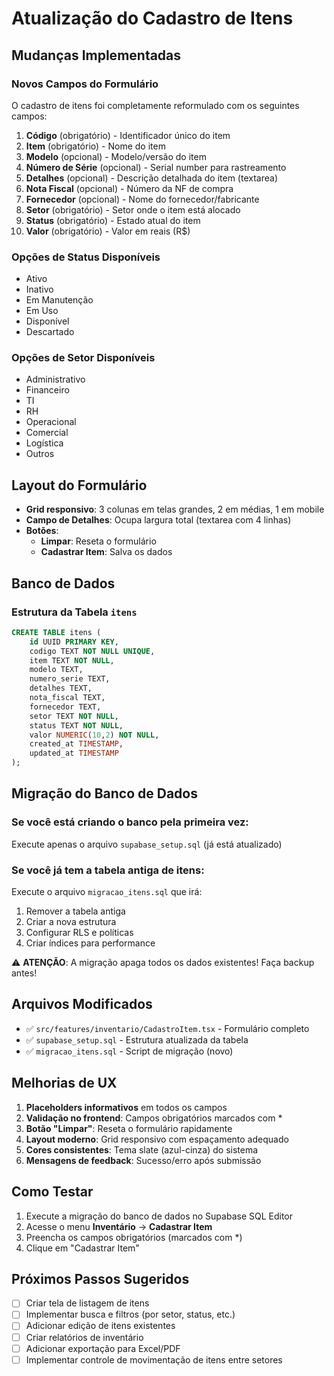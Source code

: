# Atualização do Cadastro de Itens

## Mudanças Implementadas

### Novos Campos do Formulário

O cadastro de itens foi completamente reformulado com os seguintes campos:

1. **Código** (obrigatório) - Identificador único do item
2. **Item** (obrigatório) - Nome do item
3. **Modelo** (opcional) - Modelo/versão do item
4. **Número de Série** (opcional) - Serial number para rastreamento
5. **Detalhes** (opcional) - Descrição detalhada do item (textarea)
6. **Nota Fiscal** (opcional) - Número da NF de compra
7. **Fornecedor** (opcional) - Nome do fornecedor/fabricante
8. **Setor** (obrigatório) - Setor onde o item está alocado
9. **Status** (obrigatório) - Estado atual do item
10. **Valor** (obrigatório) - Valor em reais (R$)

### Opções de Status Disponíveis
- Ativo
- Inativo
- Em Manutenção
- Em Uso
- Disponível
- Descartado

### Opções de Setor Disponíveis
- Administrativo
- Financeiro
- TI
- RH
- Operacional
- Comercial
- Logística
- Outros

## Layout do Formulário

- **Grid responsivo**: 3 colunas em telas grandes, 2 em médias, 1 em mobile
- **Campo de Detalhes**: Ocupa largura total (textarea com 4 linhas)
- **Botões**: 
  - **Limpar**: Reseta o formulário
  - **Cadastrar Item**: Salva os dados

## Banco de Dados

### Estrutura da Tabela `itens`

```sql
CREATE TABLE itens (
    id UUID PRIMARY KEY,
    codigo TEXT NOT NULL UNIQUE,
    item TEXT NOT NULL,
    modelo TEXT,
    numero_serie TEXT,
    detalhes TEXT,
    nota_fiscal TEXT,
    fornecedor TEXT,
    setor TEXT NOT NULL,
    status TEXT NOT NULL,
    valor NUMERIC(10,2) NOT NULL,
    created_at TIMESTAMP,
    updated_at TIMESTAMP
);
```

## Migração do Banco de Dados

### Se você está criando o banco pela primeira vez:
Execute apenas o arquivo `supabase_setup.sql` (já está atualizado)

### Se você já tem a tabela antiga de itens:
Execute o arquivo `migracao_itens.sql` que irá:
1. Remover a tabela antiga
2. Criar a nova estrutura
3. Configurar RLS e políticas
4. Criar índices para performance

⚠️ **ATENÇÃO**: A migração apaga todos os dados existentes! Faça backup antes!

## Arquivos Modificados

- ✅ `src/features/inventario/CadastroItem.tsx` - Formulário completo
- ✅ `supabase_setup.sql` - Estrutura atualizada da tabela
- ✅ `migracao_itens.sql` - Script de migração (novo)

## Melhorias de UX

1. **Placeholders informativos** em todos os campos
2. **Validação no frontend**: Campos obrigatórios marcados com *
3. **Botão "Limpar"**: Reseta o formulário rapidamente
4. **Layout moderno**: Grid responsivo com espaçamento adequado
5. **Cores consistentes**: Tema slate (azul-cinza) do sistema
6. **Mensagens de feedback**: Sucesso/erro após submissão

## Como Testar

1. Execute a migração do banco de dados no Supabase SQL Editor
2. Acesse o menu **Inventário** → **Cadastrar Item**
3. Preencha os campos obrigatórios (marcados com *)
4. Clique em "Cadastrar Item"

## Próximos Passos Sugeridos

- [ ] Criar tela de listagem de itens
- [ ] Implementar busca e filtros (por setor, status, etc.)
- [ ] Adicionar edição de itens existentes
- [ ] Criar relatórios de inventário
- [ ] Adicionar exportação para Excel/PDF
- [ ] Implementar controle de movimentação de itens entre setores

